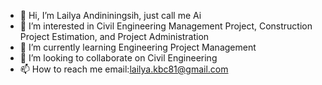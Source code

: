 - 👋 Hi, I’m Lailya Andininingsih, just call me Ai
- 👀 I’m interested in Civil Engineering Management Project, Construction Project Estimation, and Project Administration
- 🌱 I’m currently learning Engineering Project Management
- 💞️ I’m looking to collaborate on Civil Engineering
- 📫 How to reach me email:lailya.kbc81@gmail.com

<!---
lailya30/lailya30 is a ✨ special ✨ repository because its `README.md` (this file) appears on your GitHub profile.
You can click the Preview link to take a look at your changes.
--->
